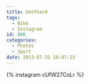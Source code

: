 ```yaml
---
title: Gotthard
tags:
  - Bike
  - Instagram
id: 886
categories:
  - Photos
  - Sport
date: 2013-07-31 16:47:13
---
```


{% instagram cUfW27CoLr %}
